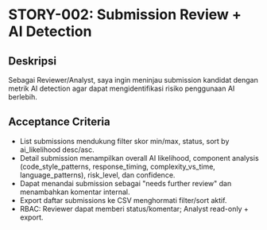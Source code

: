 # STORY-002: Submission Review + AI Detection

## Deskripsi
Sebagai Reviewer/Analyst, saya ingin meninjau submission kandidat dengan metrik AI detection agar dapat mengidentifikasi risiko penggunaan AI berlebih.

## Acceptance Criteria
- List submissions mendukung filter skor min/max, status, sort by ai_likelihood desc/asc.
- Detail submission menampilkan overall AI likelihood, component analysis (code_style_patterns, response_timing, complexity_vs_time, language_patterns), risk_level, dan confidence.
- Dapat menandai submission sebagai "needs further review" dan menambahkan komentar internal.
- Export daftar submissions ke CSV menghormati filter/sort aktif.
- RBAC: Reviewer dapat memberi status/komentar; Analyst read-only + export.

